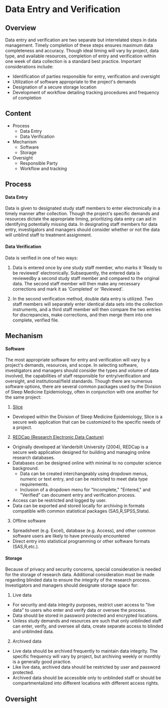 Data Entry and Verification
===========================

Overview
--------
Data entry and verification are two separate but interrelated steps in data management. Timely completion of these steps ensures maximum data completeness and accuracy. Though ideal timing will vary by project, data type, and available resources, completion of entry and verification within one week of data collection is a standard best practice. Important considerations include:
  * Identification of parties responsible for entry, verification and oversight
  * Utilization of software appropriate to the project's demands
  * Designation of a secure storage location
  * Development of workflow detailing tracking procedures and frequency of completion

Content
-------

* Process
  - Data Entry
  - Data Verification
* Mechanism
  - Software
  - Storage
* Oversight
  - Responsible Party
  - Workflow and tracking


Process
-------

#### Data Entry

Data is given to designated study staff members to enter electronically in a timely manner after collection. Though the project's specific demands and resources dictate the appropriate timing, prioritizing data entry can aid in identifying potentially missing data. In designating staff members for data entry, investigators and managers should consider whether or not the data will unblind staff to treatment assignment.

#### Data Verification

Data is verified in one of two ways:

1. Data is entered once by one study staff member, who marks it 'Ready to be reviewed' electronically. Subsequently, the entered data is reviewedby a second study staff member and compared to the original data. The second staff member will then make any necessary corrections and mark it as 'Completed' or 'Reviewed'.

2. In the second verification method, double data entry is utilized. Two staff members will separately enter identical data sets into the collection instruments, and a third staff member will then compare the two entries for discrepancies, make corrections, and then merge them into one complete, verified file.


Mechanism
---------

#### Software

The most appropriate software for entry and verification will vary by a project's demands, resources, and scope. In selecting software, investigators and managers should consider the types and volume of data involved, the capabilities of staff responsible for entry/verification and oversight, and institutional/field standards. Though there are numerous software options, there are several common packages used by the Division of Sleep Medicine Epidemiology, often in conjunction with one another for the same project:

1. [Slice](https://sleepepi.partners.org/slice/)
  * Developed within the Division of Sleep Medicine Epidemiology, Slice is a secure web application that can be customized to the specific needs of a project.
2. [REDCap (Research Electronic Data Capture)](https://redcap.partners.org/redcap/)
  * Originally developed at Vanderbilt University (2004), REDCap is a secure web application designed for building and managing online research databases.
  * Databases can be designed online with minimal to no computer science background.
    - Data can be created interchangeably using dropdown menus, numeric or text entry, and can be restricted to meet data type requirements.
    - Inclusion of a dropdown menu for "Incomplete," "Entered," and "Verified" can document entry and verification process.
  * Access can be restricted and logged by user.
  * Data can be exported and stored locally for archiving in formats compatible with common statistical packages (SAS,R,SPSS,Stata).
3. Offline software
  * Spreadsheet (e.g. Excel), database (e.g. Access), and other common software users are likely to have previously encountered
  * Direct entry into statistical programming or other software formats (SAS,R,etc.).

#### Storage

Because of privacy and security concerns, special consideration is needed for the storage of research data. Additional consideration must be made regarding blinded data to ensure the integrity of the research process. Investigators and managers should designate storage space for:

1. Live data
  * For security and data integrity purposes, restrict user access to "live data" to users who enter and verify data or oversee the process.
  * Data should be stored in password protected and encrypted locations.
  * Unless study demands and resources are such that only unblinded staff can enter, verify, and oversee all data, create separate access to blinded and unblinded data.
2. Archived data
  * Live data should be archived frequently to maintain data integrity. The specific frequency will vary by project, but archiving weekly or monthly is a generally good practice.
  * Like live data, archived data should be restricted by user and password protected.
  * Archived data should be accessible only to unblinded staff or should be compartmentalized into different locations with different access rights.

Oversight
---------
